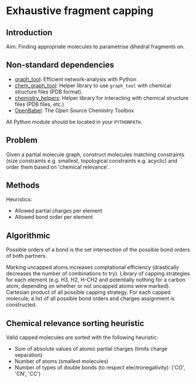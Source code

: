 # Exhaustive fragment capping

## Introduction

Aim: Finding appropriate molecules to parametrise dihedral fragments on.

## Non-standard dependencies

* [graph_tool](https://graph-tool.skewed.de): Efficient network-analysis with Python
* [chem_graph_tool](https://github.com/bertrand-caron/chem_graph_tool): Helper library to use `graph_tool` with chemical structure files (PDB format).
* [chemistry_helpers](https://github.com/bertrand-caron/chemistry_helpers): Helper library for interacting with chemical structure files (PDB files, etc.)
* [OpenBabel](http://openbabel.org): The Open Source Chemistry Toolbox

All Python module should be located in your `PYTHONPATH`.


## Problem

Given a partial molecule graph, construct molecules matching constraints
(size constraints e.g. smallest, topological constraints e.g. acyclic)
and order them based on 'chemical relevance'.

## Methods

Heuristics:
* Allowed partial charges per element
* Allowed bond order per element

## Algorithmic

Possible orders of a bond is the set intersection of the possible bond orders of both partners.

Marking uncapped atoms increases comptational efficiency (drastically decreases the number of combinations to try).
Library of capping strategies for each element
(e.g. H3, H2, H-CH2 and potentially nothing for a carbon atom, depending on whether or not uncapped atoms were marked).
Cartesian product of all possible capping strategy.
For each capped molecule, a list of all possible bond orders and charges assignment is constructed.

## Chemical relevance sorting heuristic

Valid capped molecules are sorted with the following heuristic:
* Sum of absolute values of atomic partial charges (limits charge separation)
* Number of atoms (smallest molecules)
* Number of types of double bonds (to respect electronegativity): ('CO', 'CN', 'CC')
